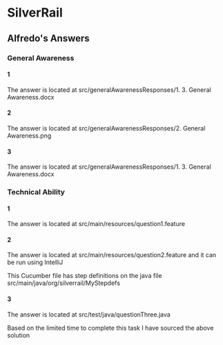 # SilverRail
## Alfredo's Answers

### General Awareness
#### 1
The answer is located at src/generalAwarenessResponses/1. 3. General Awareness.docx

#### 2
The answer is located at src/generalAwarenessResponses/2. General Awareness.png

#### 3
The answer is located at src/generalAwarenessResponses/1. 3. General Awareness.docx


### Technical Ability
#### 1
The answer is located at src/main/resources/question1.feature

#### 2
The answer is located at src/main/resources/question2.feature and it can be run using IntelliJ

This Cucumber file has step definitions on the java file src/main/java/org/silverrail/MyStepdefs

#### 3
The answer is located at src/test/java/questionThree.java

Based on the limited time to complete this task I have sourced the above solution